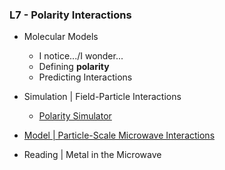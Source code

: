 ### L7 - Polarity Interactions
- Molecular Models
  - I notice.../I wonder...
  - Defining **polarity**
  - Predicting Interactions


- Simulation | Field-Particle Interactions 
  - [Polarity Simulator](https://cosmosintheclassroom.org/src/sphys/P5L7_sim_EM_polarity.html)
- [Model | Particle-Scale Microwave Interactions](https://cosmosintheclassroom.org/src/sphys/P5L7_consensus_model.html)

- Reading | Metal in the Microwave
